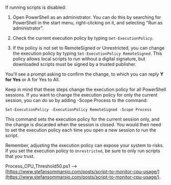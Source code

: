 If running scripts is disabled:

1. Open PowerShell as an administrator. You can do this by searching for PowerShell in the start menu, right-clicking on it, and selecting "Run as administrator".

2. Check the current execution policy by typing `Get-ExecutionPolicy`.

3. If the policy is not set to RemoteSigned or Unrestricted, you can change the execution policy by typing `Set-ExecutionPolicy RemoteSigned`. This policy allows local scripts to run without a digital signature, but downloaded scripts must be signed by a trusted publisher.

You'll see a prompt asking to confirm the change, to which you can reply **Y for Yes** or A for Yes to All.

Keep in mind that these steps change the execution policy for all PowerShell sessions. If you want to change the execution policy for only the current session, you can do so by adding -Scope Process to the command:

`Set-ExecutionPolicy -ExecutionPolicy RemoteSigned -Scope Process`

This command sets the execution policy for the current session only, and the change is discarded when the session is closed. You would then need to set the execution policy each time you open a new session to run the script.

Remember, adjusting the execution policy can expose your system to risks. If you set the execution policy to `Unrestricted`, be sure to only run scripts that you trust.

Process_CPU_Threshold50.ps1 --> [https://www.stefansommarsjo.com/posts/script-to-monitor-cpu-usage/](https://www.stefansommarsjo.com/posts/script-to-monitor-cpu-usage/).
